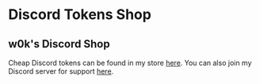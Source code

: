 # Discord Tokens Shop
## w0k's Discord Shop
Cheap Discord tokens can be found in my store [here](https://sellix.io/w0k).
You can also join my Discord server for support [here](https://discord.com/invite/d2mrmuCjeP).
